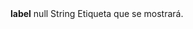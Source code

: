 <tr>
    <td colspan="2"><strong>label</strong></td>
    <td>null</td>
    <td>String</td>
    <td style="text-align: justify;">Etiqueta que se mostrará.</td>
</tr>